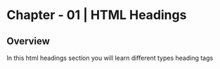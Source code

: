 # Chapter - 01 | HTML Headings

## Overview

In this html headings section you will learn different types heading tags


